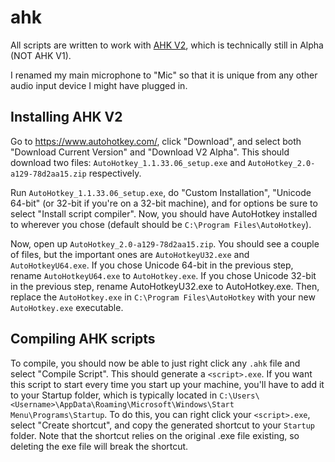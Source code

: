 # ahk

All scripts are written to work with [AHK V2](https://lexikos.github.io/v2/docs/AutoHotkey.htm), which is technically still in Alpha (NOT AHK V1).

I renamed my main microphone to "Mic" so that it is unique from any other audio input device I might have plugged in.


## Installing AHK V2

Go to https://www.autohotkey.com/, click "Download", and select both "Download Current Version" and "Download V2 Alpha". This should download two files: `AutoHotkey_1.1.33.06_setup.exe` and `AutoHotkey_2.0-a129-78d2aa15.zip` respectively.

Run `AutoHotkey_1.1.33.06_setup.exe`, do "Custom Installation", "Unicode 64-bit" (or 32-bit if you're on a 32-bit machine), and for options be sure to select "Install script compiler". Now, you should have AutoHotkey installed to wherever you chose (default should be `C:\Program Files\AutoHotkey`).

Now, open up `AutoHotkey_2.0-a129-78d2aa15.zip`. You should see a couple of files, but the important ones are `AutoHotkeyU32.exe` and `AutoHotkeyU64.exe`. If you chose Unicode 64-bit in the previous step, rename `AutoHotkeyU64.exe` to `AutoHotkey.exe`. If you chose Unicode 32-bit in the previous step, rename AutoHotkeyU32.exe to AutoHotkey.exe. Then, replace the `AutoHotkey.exe` in `C:\Program Files\AutoHotkey` with your new `AutoHotkey.exe` executable.

## Compiling AHK scripts

To compile, you should now be able to just right click any `.ahk` file and select "Compile Script". This should generate a `<script>.exe`. If you want this script to start every time you start up your machine, you'll have to add it to your Startup folder, which is typically located in `C:\Users\<Username>\AppData\Roaming\Microsoft\Windows\Start Menu\Programs\Startup`. To do this, you can right click your `<script>.exe`, select "Create shortcut", and copy the generated shortcut to your `Startup` folder. Note that the shortcut relies on the original .exe file existing, so deleting the exe file will break the shortcut. 
